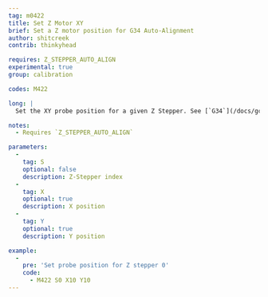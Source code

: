 ```yaml
---
tag: m0422
title: Set Z Motor XY
brief: Set a Z motor position for G34 Auto-Alignment
author: shitcreek
contrib: thinkyhead

requires: Z_STEPPER_AUTO_ALIGN
experimental: true
group: calibration

codes: M422

long: |
  Set the XY probe position for a given Z Stepper. See [`G34`](/docs/gcode/G034.html) for Z-Stepper automatic alignment.

notes:
  - Requires `Z_STEPPER_AUTO_ALIGN`

parameters:
  -
    tag: S
    optional: false
    description: Z-Stepper index
  -
    tag: X
    optional: true
    description: X position
  -
    tag: Y
    optional: true
    description: Y position

example:
  -
    pre: 'Set probe position for Z stepper 0'
    code:
      - M422 S0 X10 Y10
---
```

